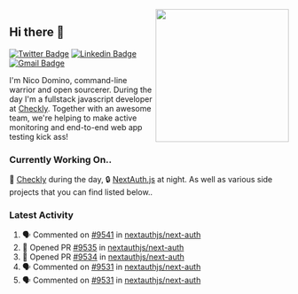 <img align="right" src="https://user-images.githubusercontent.com/7415984/172472491-91b16eac-fa22-4ecf-92df-d687139fd1f9.gif" width="240" />

## Hi there 👋

[![Twitter Badge](https://img.shields.io/badge/-@ndom91-1ca0f1?style=flat-square&labelColor=1ca0f1&logo=twitter&logoColor=white&link=https://twitter.com/ndom91)](https://twitter.com/ndom91) [![Linkedin Badge](https://img.shields.io/badge/-ndom91-blue?style=flat-square&logo=Linkedin&logoColor=white&link=https://www.linkedin.com/in/ndom91/)](https://www.linkedin.com/in/ndom91/) [![Gmail Badge](https://img.shields.io/badge/-yo@ndo.dev-c14438?style=flat-square&logo=mail.ru&logoColor=white&link=mailto:yo@ndo.dev)](mailto:yo@ndo.dev)

I'm Nico Domino, command-line warrior and open sourcerer. During the day I'm a fullstack javascript developer at [Checkly](https://checklyhq.com). Together with an awesome team, we're helping to make active monitoring and end-to-end web app testing kick ass!

### Currently Working On..

🦝 [Checkly](https://checklyhq.com) during the day, 🔒 [NextAuth.js](https://github.com/nextauthjs/next-auth) at night. As well as various side projects that you can find listed below..

<!--START_SECTION_PROFILE_VIEWS:readme-info-->
<!--END_SECTION_PROFILE_VIEWS:readme-info-->

<!--START_SECTION_DAILY_COMMIT:readme-info-->
<!--END_SECTION_DAILY_COMMIT:readme-info-->

<!--START_SECTION_WEEKLY_COMMIT:readme-info-->
<!--END_SECTION_WEEKLY_COMMIT:readme-info-->

### Latest Activity

<!--START_SECTION:activity-->
1. 🗣 Commented on [#9541](https://github.com/nextauthjs/next-auth/pull/9541#issuecomment-1878044401) in [nextauthjs/next-auth](https://github.com/nextauthjs/next-auth)
2. 💪 Opened PR [#9535](https://github.com/nextauthjs/next-auth/pull/9535) in [nextauthjs/next-auth](https://github.com/nextauthjs/next-auth)
3. 💪 Opened PR [#9534](https://github.com/nextauthjs/next-auth/pull/9534) in [nextauthjs/next-auth](https://github.com/nextauthjs/next-auth)
4. 🗣 Commented on [#9531](https://github.com/nextauthjs/next-auth/pull/9531#issuecomment-1877573364) in [nextauthjs/next-auth](https://github.com/nextauthjs/next-auth)
5. 🗣 Commented on [#9531](https://github.com/nextauthjs/next-auth/pull/9531#issuecomment-1877572269) in [nextauthjs/next-auth](https://github.com/nextauthjs/next-auth)
<!--END_SECTION:activity-->
